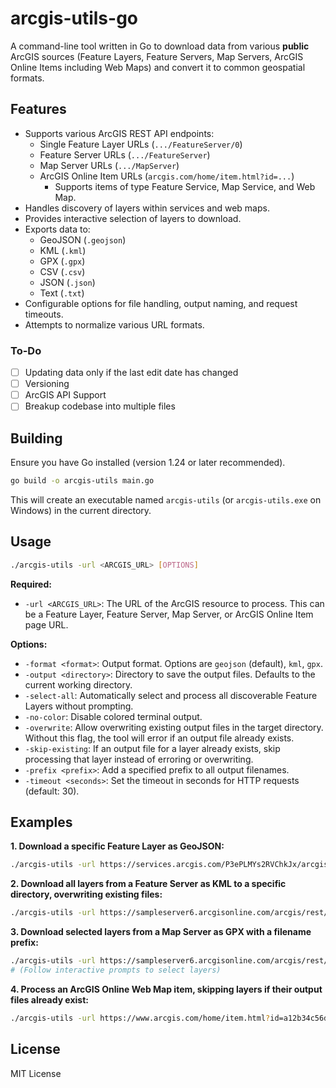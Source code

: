 # arcgis-utils-go

A command-line tool written in Go to download data from various **public** ArcGIS sources (Feature Layers, Feature Servers, Map Servers, ArcGIS Online Items including Web Maps) and convert it to common geospatial formats.

## Features

*   Supports various ArcGIS REST API endpoints:
    *   Single Feature Layer URLs (`.../FeatureServer/0`)
    *   Feature Server URLs (`.../FeatureServer`)
    *   Map Server URLs (`.../MapServer`)
    *   ArcGIS Online Item URLs (`arcgis.com/home/item.html?id=...`)
        *   Supports items of type Feature Service, Map Service, and Web Map.
*   Handles discovery of layers within services and web maps.
*   Provides interactive selection of layers to download.
*   Exports data to:
    *   GeoJSON (`.geojson`)
    *   KML (`.kml`)
    *   GPX (`.gpx`)
    *   CSV (`.csv`)
    *   JSON (`.json`)
    *   Text (`.txt`)
*   Configurable options for file handling, output naming, and request timeouts.
*   Attempts to normalize various URL formats.

### To-Do

- [ ] Updating data only if the last edit date has changed
- [ ] Versioning
- [ ] ArcGIS API Support
- [ ] Breakup codebase into multiple files

## Building

Ensure you have Go installed (version 1.24 or later recommended).

```bash
go build -o arcgis-utils main.go
```

This will create an executable named `arcgis-utils` (or `arcgis-utils.exe` on Windows) in the current directory.

## Usage

```bash
./arcgis-utils -url <ARCGIS_URL> [OPTIONS]
```

**Required:**

*   `-url <ARCGIS_URL>`: The URL of the ArcGIS resource to process. This can be a Feature Layer, Feature Server, Map Server, or ArcGIS Online Item page URL.

**Options:**

*   `-format <format>`: Output format. Options are `geojson` (default), `kml`, `gpx`.
*   `-output <directory>`: Directory to save the output files. Defaults to the current working directory.
*   `-select-all`: Automatically select and process all discoverable Feature Layers without prompting.
*   `-no-color`: Disable colored terminal output.
*   `-overwrite`: Allow overwriting existing output files in the target directory. Without this flag, the tool will error if an output file already exists.
*   `-skip-existing`: If an output file for a layer already exists, skip processing that layer instead of erroring or overwriting.
*   `-prefix <prefix>`: Add a specified prefix to all output filenames.
*   `-timeout <seconds>`: Set the timeout in seconds for HTTP requests (default: 30).

## Examples

**1. Download a specific Feature Layer as GeoJSON:**

```bash
./arcgis-utils -url https://services.arcgis.com/P3ePLMYs2RVChkJx/arcgis/rest/services/World_Time_Zones/FeatureServer/0
```

**2. Download all layers from a Feature Server as KML to a specific directory, overwriting existing files:**

```bash
./arcgis-utils -url https://sampleserver6.arcgisonline.com/arcgis/rest/services/EmergencyFacilities/FeatureServer -format kml -output ./kml_output -select-all -overwrite
```

**3. Download selected layers from a Map Server as GPX with a filename prefix:**

```bash
./arcgis-utils -url https://sampleserver6.arcgisonline.com/arcgis/rest/services/USA/MapServer -format gpx -prefix USA_Data_
# (Follow interactive prompts to select layers)
```

**4. Process an ArcGIS Online Web Map item, skipping layers if their output files already exist:**

```bash
./arcgis-utils -url https://www.arcgis.com/home/item.html?id=a12b34c56d78e90f1234567890abcdef -skip-existing
```

## License

MIT License